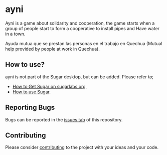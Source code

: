 # ayni #

Ayni is a game about solidarity and cooperation, the game starts when a group of people start to form a cooperative to install pipes and Have water in a town.

Ayuda mutua que se prestan las personas en el trabajo en Quechua (Mutual help provided by people at work in Quechua).

How to use?
-----------

ayni is not part of the Sugar desktop, but can be added.  Please refer to;

* [How to Get Sugar on sugarlabs.org](https://sugarlabs.org/),
* [How to use Sugar](https://help.sugarlabs.org/).

Reporting Bugs
--------------

Bugs can be reported in the
[issues tab](https://github.com/sugarlabs/ayni-activity/issues)
of this repository.

Contributing
------------

Please consider [contributing](https://github.com/sugarlabs/sugar-docs/blob/master/src/contributing.md) to the project with your ideas and your code.
